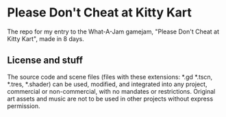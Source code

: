 # Please Don't Cheat at Kitty Kart
The repo for my entry to the What-A-Jam gamejam, "Please Don't Cheat at Kitty Kart", made in 8 days.

## License and stuff
The source code and scene files (files with these extensions: *.gd *.tscn, *.tres, *.shader) can be used, modified, and integrated into any project, commercial or non-commercial, with no mandates or restrictions.
Original art assets and music are not to be used in other projects without express permission.
